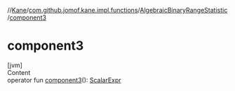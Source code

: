 //[Kane](../../index.md)/[com.github.jomof.kane.impl.functions](../index.md)/[AlgebraicBinaryRangeStatistic](index.md)/[component3](component3.md)



# component3  
[jvm]  
Content  
operator fun [component3](component3.md)(): [ScalarExpr](../../com.github.jomof.kane/-scalar-expr/index.md)  



